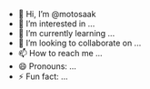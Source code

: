 - 👋 Hi, I’m @motosaak
- 👀 I’m interested in ...
- 🌱 I’m currently learning ...
- 💞️ I’m looking to collaborate on ...
- 📫 How to reach me ...
- 😄 Pronouns: ...
- ⚡ Fun fact: ...

<!---
motosaak/motosaak is a ✨ special ✨ repository because its `README.md` (this file) appears on your GitHub profile.
You can click the Preview link to take a look at your changes.
--->
